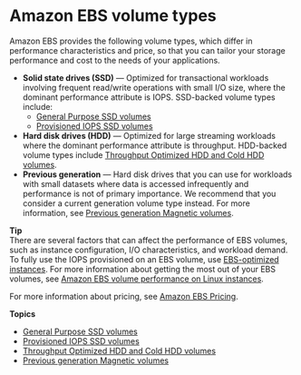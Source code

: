 # Amazon EBS volume types<a name="ebs-volume-types"></a>

Amazon EBS provides the following volume types, which differ in performance characteristics and price, so that you can tailor your storage performance and cost to the needs of your applications\. 
+ **Solid state drives \(SSD\)** — Optimized for transactional workloads involving frequent read/write operations with small I/O size, where the dominant performance attribute is IOPS\. SSD\-backed volume types include:
  + [General Purpose SSD volumes](general-purpose.md)
  + [Provisioned IOPS SSD volumes](provisioned-iops.md)
+ **Hard disk drives \(HDD\)** — Optimized for large streaming workloads where the dominant performance attribute is throughput\. HDD\-backed volume types include [Throughput Optimized HDD and Cold HDD volumes](hdd-vols.md)\.
+ **Previous generation** — Hard disk drives that you can use for workloads with small datasets where data is accessed infrequently and performance is not of primary importance\. We recommend that you consider a current generation volume type instead\. For more information, see [Previous generation Magnetic volumes](EBSVolumeTypes_standard.md)\.

**Tip**  
There are several factors that can affect the performance of EBS volumes, such as instance configuration, I/O characteristics, and workload demand\. To fully use the IOPS provisioned on an EBS volume, use [EBS\-optimized instances](ebs-optimized.md)\. For more information about getting the most out of your EBS volumes, see [Amazon EBS volume performance on Linux instances](EBSPerformance.md)\.

For more information about pricing, see [Amazon EBS Pricing](http://aws.amazon.com/ebs/pricing/)\.

**Topics**
+ [General Purpose SSD volumes](general-purpose.md)
+ [Provisioned IOPS SSD volumes](provisioned-iops.md)
+ [Throughput Optimized HDD and Cold HDD volumes](hdd-vols.md)
+ [Previous generation Magnetic volumes](EBSVolumeTypes_standard.md)
